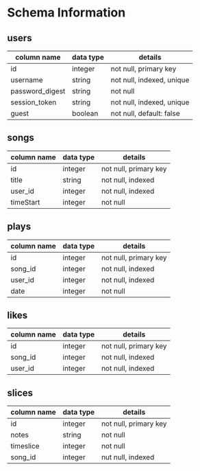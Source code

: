 # Schema Information

## users
column name     | data type | details
----------------|-----------|-----------------------
id              | integer   | not null, primary key
username        | string    | not null, indexed, unique
password_digest | string    | not null
session_token   | string    | not null, indexed, unique
guest           | boolean   | not null, default: false

## songs
column name     | data type | details
----------------|-----------|-----------------------
id              | integer   | not null, primary key
title           | string    | not null, indexed
user_id         | integer   | not null, indexed
timeStart       | integer   | not null

## plays
column name     | data type | details
----------------|-----------|-----------------------
id              | integer   | not null, primary key
song_id         | integer   | not null, indexed
user_id         | integer   | not null, indexed
date            | integer   | not null

## likes
column name     | data type | details
----------------|-----------|-----------------------
id              | integer   | not null, primary key
song_id         | integer    | not null, indexed
user_id         | integer   | not null, indexed

## slices
column name     | data type | details
----------------|-----------|-----------------------
id              | integer   | not null, primary key
notes           | string    | not null
timeslice       | integer   | not null
song_id         | integer   | nut null, indexed
